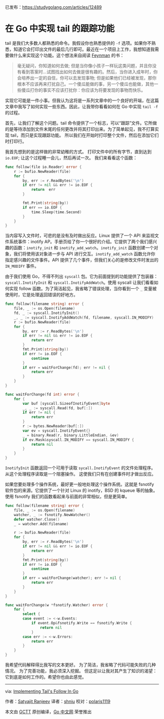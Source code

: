 已发布：https://studygolang.com/articles/12489

# 在 Go 中实现 tail 的跟踪功能

tail 是我们大多数人都熟悉的命令。我假设你也熟悉提供的 `-f` 选项。如果你不熟悉，知道它会打印出文件的最后几行即可。最近在一个项目上工作，我想知道我需要做什么来实现这个功能。这个想法来自阅读 [Feynman](http://amzn.to/2AIWVuX) 的书：

> 毫无疑问，你知道如何去做; 但是当你像小孩子一样玩这类问题，并且你没有看到答案时...试图找出如何去做是很有趣的。然后，当你进入成年时，你会培养出一定的自信，你可以去发现事物; 但是如果他们已经被发现，那你根本不应该再来打扰自己。一个傻瓜能做的事，另一个傻瓜也能做，其他一些傻瓜打你的事实不应该打扰你：你应该为将要发现的事物而快乐。

实现它可能是一件小事。但我认为这将是一系列文章中的一个良好的开端，在这篇文章中我写了如何实现一些东西。因此，让我带你看看如何在 Go 中实现 `tail -f` 的过程。

首先，让我们了解这个问题。tail 命令提供了一个标志，可以“跟踪”文件。它所做的是等待添加到文件末尾的任何更改并将其打印出来。为了简单起见，我不打算实现 tail，而只是实现跟踪功能。 所以我们在开始时打印整个文件，然后在添加它们时打印行。

我首先想到的是这样做的非常幼稚的方式。 打印文件中的所有字节，直到达到 `io.EOF`; 让这个过程睡一会儿，然后再试一次。 我们来看看这个函数：

```go
func follow(file io.Reader) error {
	r := bufio.NewReader(file)
	for {
		by, err := r.ReadBytes('\n')
		if err != nil && err != io.EOF {
			return  err
		}

		fmt.Print(string(by))
		if err == io.EOF {
			time.Sleep(time.Second)
		}
	}
}
```

当内容写入文件时，可悲的是没有及时做出反应。Linux 提供了一个 API 来监视文件系统事件：inotify AP。手册页给了你一个很好的介绍。它提供了两个我们感兴趣的函数：`inotify_init` 和 `inotify_add_watch`。`inotify_init` 函数创建一个对象，我们将使用该对象进一步与 API 进行交互。`inotify_add_watch` 函数允许你指定感兴趣的文件事件。API 提供了几个事件，但我们关心的是修改文件时发出的 `IN_MODIFY` 事件。

由于我们使用 Go，不得不列出 `syscall` 包。它为前面提到的功能提供了包装器：`syscall.InotifyInit` 和 `syscall.InotifyAddWatch`。使用 syscall 让我们看看如何实现 follow 函数。为了简洁起见，我省略了错误处理，当你看到一个 `_` 变量被使用时，它是处理返回错误的好地方。

```go
func follow(filename string) error {
	file, _ := os.Open(filename)
	fd, _ := syscall.InotifyInit()
	_, _ := syscall.InotifyAddWatch(fd, filename, syscall.IN_MODIFY)
	r := bufio.NewReader(file)
	for {
		by, err := r.ReadBytes('\n')
		if err != nil && err != io.EOF {
			return err
		}
		fmt.Print(string(by))
		if err != io.EOF {
			continue
		}
		if err = waitForChange(fd); err != nil {
			return err
		}
	}
}

func waitForChange(fd int) error {
	for {
		var buf [syscall.SizeofInotifyEvent]byte
		_, _ := syscall.Read(fd, buf[:])
		if err != nil {
			return err
		}
		r := bytes.NewReader(buf[:])
		var ev = syscall.InotifyEvent{}
		_ = binary.Read(r, binary.LittleEndian, &ev)
		if ev.Mask&syscall.IN_MODIFY == syscall.IN_MODIFY {
			return nil
		}
	}
}
```

`InotifyInit` 函数返回一个可用于读取 `sycall.InotifyEvent` 的文件处理程序。从这个处理程序读取是一个阻塞操作。 这使我们只有在创建事件时才做出反应。

如果您要处理多个操作系统，最好更一般地处理这个操作系统。这就是 fsnotify 软件包的来源。它提供了一个针对 Linux 的 inotify，BSD 的 kqueue 等的抽象。使用 fsnotify 我们的函数看起来与前面的非常相似，但是更简单。

```go
func follow(filename string) error {
	file, _ := os.Open(filename)
	watcher, _ := fsnotify.NewWatcher()
	defer watcher.Close()
	_ = watcher.Add(filename)

	r := bufio.NewReader(file)
	for {
		by, err := r.ReadBytes('\n')
		if err != nil && err != io.EOF {
			return err
		}
		fmt.Print(string(by))
		if err != io.EOF {
			continue
		}
		if err = waitForChange(watcher); err != nil {
			return err
		}
	}
}

func waitForChange(w *fsnotify.Watcher) error {
	for {
		select {
		case event := <-w.Events:
			if event.Op&fsnotify.Write == fsnotify.Write {
				return nil
			}
		case err := <-w.Errors:
			return err
		}
	}
}
```

我希望代码解释得比我写的文本更好。 为了简洁，我省略了代码可能失败的几种情况。 为了完善功能，我必须深入挖掘。 但这足以让我对其产生了知识的渴望：它到底是如何工作的。希望你也由此感觉。

---

via: [Implementing Tail's Follow In Go](http://satran.in/2017/11/15/Implementing_tails_follow_in_go.html)

作者：[Satyajit Ranjeev](http://satran.in/resume/)
译者：[shniu](https://github.com/shniu)
校对：[polaris1119](https://github.com/polaris1119)

本文由 [GCTT](https://github.com/studygolang/GCTT) 原创编译，[Go 中文网](https://studygolang.com/) 荣誉推出
